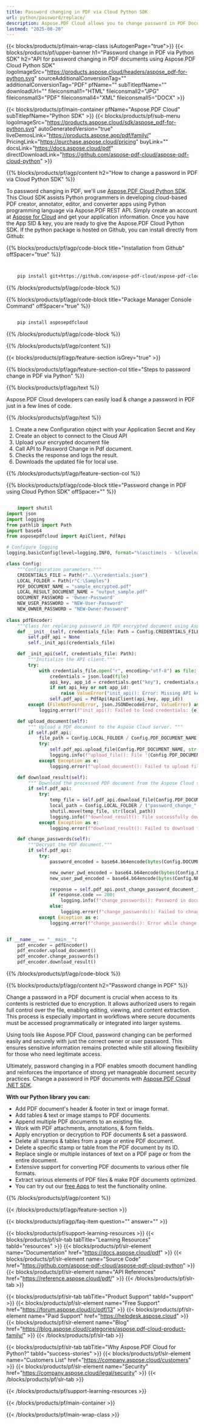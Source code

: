 ```yaml
---
title: Password changing in PDF via Cloud Python SDK 
url: python/password/replace/
description: Aspose.PDF Cloud allows you to change password in PDF Document. Check the Python source code to change password in PDF file.
lastmod: "2025-08-20"
---
```


{{< blocks/products/pf/main-wrap-class isAutogenPage="true">}}
{{< blocks/products/pf/upper-banner h1="Password change in PDF via Python SDK" h2="API for password changing in PDF documents using Aspose.PDF Cloud Python SDK" logoImageSrc="https://products.aspose.cloud/headers/aspose_pdf-for-python.svg" sourceAdditionalConversionTag="" additionalConversionTag="PDF" pfName="" subTitlepfName="" downloadUrl="" fileiconsmall1="HTML" fileiconsmall2="JPG" fileiconsmall3="PDF" fileiconsmall4="XML" fileiconsmall5="DOCX" >}}

{{< blocks/products/pf/main-container pfName="Aspose.PDF Cloud" subTitlepfName="Python SDK" >}}
{{< blocks/products/pf/sub-menu logoImageSrc="https://products.aspose.cloud/sdk/aspose_pdf-for-python.svg"
autoGeneratedVersion="true"
liveDemosLink="https://products.aspose.app/pdf/family/" PricingLink="https://purchase.aspose.cloud/pricing" buyLink="" docsLink="https://docs.aspose.cloud/pdf"  directDownloadLink="https://github.com/aspose-pdf-cloud/aspose-pdf-cloud-python" >}}

{{% blocks/products/pf/agp/content h2="How to change a password in PDF via Cloud Python SDK" %}}

 To password changing in PDF, we'll use [Aspose.PDF Cloud Python SDK](https://products.aspose.cloud/pdf/python/).
This Cloud SDK assists Python programmers in developing cloud-based PDF creator, annotator, editor, and converter apps using Python programming language via Aspose.PDF REST API. Simply create an account at [Aspose for Cloud](https://dashboard.aspose.cloud/#/apps) and get your application information. Once you have the App SID & key, you are ready to give the Aspose.PDF Cloud Python SDK. If the python package is hosted on Github, you can install directly from Github:

{{% blocks/products/pf/agp/code-block title="Installation from Github" offSpacer="true" %}}

```bash


    pip install git+https://github.com/aspose-pdf-cloud/aspose-pdf-cloud-python.git


```

{{% /blocks/products/pf/agp/code-block %}}

{{% blocks/products/pf/agp/code-block title="Package Manager Console Command" offSpacer="true" %}}

```bash

    pip install asposepdfcloud

```

{{% /blocks/products/pf/agp/code-block %}}

{{% /blocks/products/pf/agp/content %}}

{{< blocks/products/pf/agp/feature-section isGrey="true" >}}

{{% blocks/products/pf/agp/feature-section-col title="Steps to password change in PDF via Python" %}}

{{% blocks/products/pf/agp/text %}}

Aspose.PDF Cloud developers can easily load & change a password in PDF just in a few lines of code.

{{% /blocks/products/pf/agp/text %}}

1. Create a new Configuration object with your Application Secret and Key
1. Create an object to connect to the Cloud API
1. Upload your encrypted document file
1. Call API to Password Change in Pdf document.
1. Checks the response and logs the result.
1. Downloads the updated file for local use.

{{% /blocks/products/pf/agp/feature-section-col %}}

{{% blocks/products/pf/agp/code-block title="Password change in PDF using Cloud Python SDK" offSpacer="" %}}

```python

    import shutil
import json
import logging
from pathlib import Path
import base64
from asposepdfcloud import ApiClient, PdfApi

# Configure logging
logging.basicConfig(level=logging.INFO, format="%(asctime)s - %(levelname)s - %(message)s")

class Config:
    """Configuration parameters."""
    CREDENTIALS_FILE = Path(r"..\\credentials.json")
    LOCAL_FOLDER = Path(r"C:\Samples")
    PDF_DOCUMENT_NAME = "sample_encrypted.pdf"
    LOCAL_RESULT_DOCUMENT_NAME = "output_sample.pdf"
    DOCUMENT_PASSWORD = 'Owner-Password'
    NEW_USER_PASSWORD = "NEW-User-Password"
    NEW_OWNER_PASSWORD = "NEW-Owner-Password"
    
class pdfEncoder:
    """Class for replacing password in PDF encrypted document using Aspose PDF Cloud API."""
    def __init__(self, credentials_file: Path = Config.CREDENTIALS_FILE):
        self.pdf_api = None
        self._init_api(credentials_file)

    def _init_api(self, credentials_file: Path):
        """Initialize the API client."""
        try:
            with credentials_file.open("r", encoding="utf-8") as file:
                credentials = json.load(file)
                api_key, app_id = credentials.get("key"), credentials.get("id")
                if not api_key or not app_id:
                    raise ValueError("init_api(): Error: Missing API keys in the credentials file.")
                self.pdf_api = PdfApi(ApiClient(api_key, app_id))
        except (FileNotFoundError, json.JSONDecodeError, ValueError) as e:
            logging.error(f"init_api(): Failed to load credentials: {e}")

    def upload_document(self):
        """ Upload a PDF document to the Aspose Cloud server. """
        if self.pdf_api:
            file_path = Config.LOCAL_FOLDER / Config.PDF_DOCUMENT_NAME
            try:
                self.pdf_api.upload_file(Config.PDF_DOCUMENT_NAME, str(file_path))
                logging.info(f"upload_file(): File '{Config.PDF_DOCUMENT_NAME}' uploaded successfully.")
            except Exception as e:
                logging.error(f"upload_document(): Failed to upload file: {e}")

    def download_result(self):
        """ Download the processed PDF document from the Aspose Cloud server. """
        if self.pdf_api:
            try:
                temp_file = self.pdf_api.download_file(Config.PDF_DOCUMENT_NAME)
                local_path = Config.LOCAL_FOLDER / ("password_change_" + Config.LOCAL_RESULT_DOCUMENT_NAME)
                shutil.move(temp_file, str(local_path))
                logging.info(f"download_result(): File successfully downloaded: {local_path}")
            except Exception as e:
                logging.error(f"download_result(): Failed to download file: {e}")

    def change_passwords(self):
        """Decrypt the PDF document."""
        if self.pdf_api:
            try:
                password_encoded = base64.b64encode(bytes(Config.DOCUMENT_PASSWORD, encoding='utf-8'))

                new_owner_pwd_encoded = base64.b64encode(bytes(Config.NEW_OWNER_PASSWORD, encoding='utf-8'))
                new_user_pwd_encoded = base64.b64encode(bytes(Config.NEW_USER_PASSWORD, encoding='utf-8'))

                response = self.pdf_api.post_change_password_document_in_storage(Config.PDF_DOCUMENT_NAME, password_encoded, new_user_pwd_encoded, new_owner_pwd_encoded)
                if response.code == 200:
                    logging.info(f"change_passwords(): Password in document #{Config.PDF_DOCUMENT_NAME} successfully modified.")
                else:
                    logging.error(f"change_passwords(): Failed to chnage passowd in document #{Config.PDF_DOCUMENT_NAME}. Response code: {response.code}")
            except Exception as e:
                logging.error(f"change_passwords(): Error while change passwords in document: {e}")


if __name__ == "__main__":
    pdf_encoder = pdfEncoder()
    pdf_encoder.upload_document()
    pdf_encoder.change_passwords()
    pdf_encoder.download_result()

```

{{% /blocks/products/pf/agp/code-block %}}

{{% blocks/products/pf/agp/content h2="Password change in PDF" %}}

Change a password in a PDF document is crucial when access to its contents is restricted due to encryption. It allows authorized users to regain full control over the file, enabling editing, viewing, and content extraction. This process is especially important in workflows where secure documents must be accessed programmatically or integrated into larger systems.

Using tools like Aspose.PDF Cloud, password changing can be performed easily and securely with just the correct owner or user password. This ensures sensitive information remains protected while still allowing flexibility for those who need legitimate access.

Ultimately, password changing in a PDF enables smooth document handling and reinforces the importance of strong yet manageable document security practices.
Change a password in PDF documents with [Aspose.PDF Cloud .NET SDK](https://products.aspose.cloud/pdf/python/).

**With our Python library you can:**

+ Add PDF document's header & footer in text or image format.
+ Add tables & text or image stamps to PDF documents.
+ Append multiple PDF documents to an existing file.
+ Work with PDF attachments, annotations, & form fields.
+ Apply encryption or decryption to PDF documents & set a password.
+ Delete all stamps & tables from a page or entire PDF document.
+ Delete a specific stamp or table from the PDF document by its ID.
+ Replace single or multiple instances of text on a PDF page or from the entire document.
+ Extensive support for converting PDF documents to various other file formats.
+ Extract various elements of PDF files & make PDF documents optimized.
+ You can try out our [free Apps](https://products.aspose.app/pdf/family/) to test the functionality online.

{{% /blocks/products/pf/agp/content %}}

{{< /blocks/products/pf/agp/feature-section >}}

{{< blocks/products/pf/agp/faq-item question="" answer="" >}}

{{< blocks/products/pf/support-learning-resources >}}
{{< blocks/products/pf/slr-tab tabTitle="Learning Resources" tabId="resources" >}}
{{< blocks/products/pf/slr-element name="Documentation" href="https://docs.aspose.cloud/pdf" >}}
{{< blocks/products/pf/slr-element name="Source Code" href="https://github.com/aspose-pdf-cloud/aspose-pdf-cloud-python" >}}
{{< blocks/products/pf/slr-element name="API References" href="https://reference.aspose.cloud/pdf/" >}}
{{< /blocks/products/pf/slr-tab >}}

{{< blocks/products/pf/slr-tab tabTitle="Product Support" tabId="support" >}}
{{< blocks/products/pf/slr-element name="Free Support" href="https://forum.aspose.cloud/c/pdf/13" >}}
{{< blocks/products/pf/slr-element name="Paid Support" href="https://helpdesk.aspose.cloud" >}}
{{< blocks/products/pf/slr-element name="Blog" href="https://blog.aspose.cloud/categories/aspose.pdf-cloud-product-family/" >}}
{{< /blocks/products/pf/slr-tab >}}

{{< blocks/products/pf/slr-tab tabTitle="Why Aspose.PDF Cloud for Python?" tabId="success-stories" >}}
{{< blocks/products/pf/slr-element name="Customers List" href="https://company.aspose.cloud/customers" >}}
{{< blocks/products/pf/slr-element name="Security" href="https://company.aspose.cloud/legal/security" >}}
{{< /blocks/products/pf/slr-tab >}}

{{< /blocks/products/pf/support-learning-resources >}}

{{< /blocks/products/pf/main-container >}}

{{< /blocks/products/pf/main-wrap-class >}}




